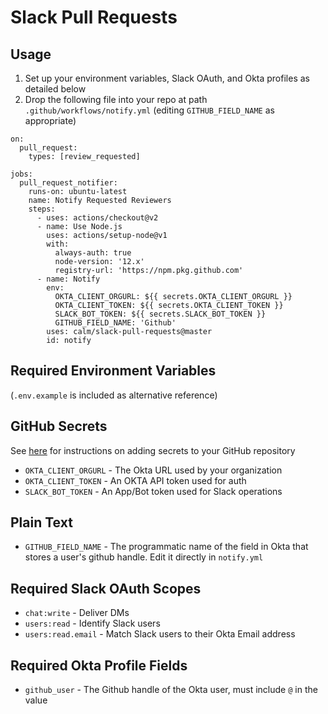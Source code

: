 # Slack Pull Requests

## Usage

1. Set up your environment variables, Slack OAuth, and Okta profiles as detailed below
2. Drop the following file into your repo at path `.github/workflows/notify.yml` (editing `GITHUB_FIELD_NAME` as appropriate)

```
on:
  pull_request:
    types: [review_requested]

jobs:
  pull_request_notifier:
    runs-on: ubuntu-latest
    name: Notify Requested Reviewers
    steps:
      - uses: actions/checkout@v2
      - name: Use Node.js
        uses: actions/setup-node@v1
        with:
          always-auth: true
          node-version: '12.x'
          registry-url: 'https://npm.pkg.github.com'
      - name: Notify
        env:
          OKTA_CLIENT_ORGURL: ${{ secrets.OKTA_CLIENT_ORGURL }}
          OKTA_CLIENT_TOKEN: ${{ secrets.OKTA_CLIENT_TOKEN }}
          SLACK_BOT_TOKEN: ${{ secrets.SLACK_BOT_TOKEN }}
          GITHUB_FIELD_NAME: 'Github'
        uses: calm/slack-pull-requests@master
        id: notify
```

## Required Environment Variables

(`.env.example` is included as alternative reference)

## GitHub Secrets

See [here](https://docs.github.com/en/free-pro-team@latest/actions/reference/encrypted-secrets#creating-encrypted-secrets-for-a-repository) for instructions on adding secrets to your GitHub repository

- `OKTA_CLIENT_ORGURL` - The Okta URL used by your organization
- `OKTA_CLIENT_TOKEN` - An OKTA API token used for auth
- `SLACK_BOT_TOKEN` - An App/Bot token used for Slack operations

## Plain Text

- `GITHUB_FIELD_NAME` - The programmatic name of the field in Okta that stores a user's github handle. Edit it directly in `notify.yml`

## Required Slack OAuth Scopes

- `chat:write` - Deliver DMs
- `users:read` - Identify Slack users
- `users:read.email` - Match Slack users to their Okta Email address

## Required Okta Profile Fields

- `github_user` - The Github handle of the Okta user, must include `@` in the value
